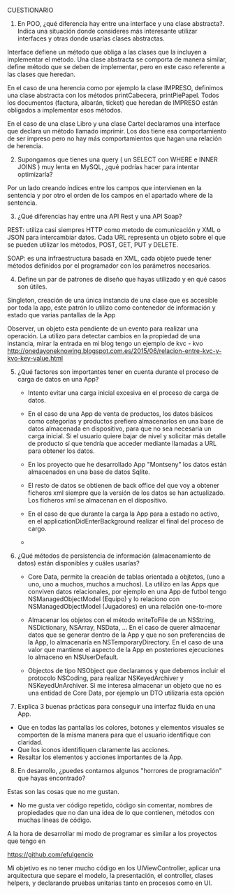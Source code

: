 CUESTIONARIO

1. En POO, ¿qué diferencia hay entre una interface y una clase abstracta?. Indica una situación donde consideres más interesante utilizar interfaces y otras 
donde usarías clases abstractas.

Interface defiene un método que obliga a las clases que la incluyen a implementar el método.
Una clase abstracta se comporta de manera similar, define método que se deben de implementar, pero en este caso referente a las clases que heredan.

En el caso de una herencia como por ejemplo la clase IMPRESO, definimos una clase abstracta con los métodos printCabecera, printPiePapel. Todos los documentos (factura, albarán, ticket) que heredan de IMPRESO están obligados a implementar esos métodos.

En el caso de una clase Libro y una clase Cartel declaramos una interface que declara un método llamado imprimir. Los dos tiene esa comportamiento de ser impreso pero no hay más comportamientos que hagan una relación de herencia.


2. Supongamos que tienes una query ( un SELECT con WHERE e INNER JOINS ) muy lenta en MySQL, ¿qué podrías hacer para intentar optimizarla?

Por un lado creando índices entre los campos que intervienen en la sentencia y por otro el orden de los campos en el apartado where de la sentencia.


3. ¿Qué diferencias hay entre una API Rest y una API Soap?

REST: utiliza casi siempres HTTP como metodo de comunicación y XML o JSON para intercambiar datos. Cada URL representa un objeto sobre el que se pueden utilizar los métodos, POST, GET, PUT y DELETE. 

SOAP: es una infraestructura basada en XML, cada objeto puede tener métodos definidos por el programador con los parámetros necesarios. 

4. Define un par de patrones de diseño que hayas utilizado y en qué casos son útiles.

 Singleton,  creación de una única instancia de una clase que es accesible por toda la app, este patrón lo utilizo
 como contenedor de información y estado que varias pantallas de la App 
 
 Observer, un objeto esta pendiente de un evento para realizar una operación. 
 La utilizo para detectar cambios en la propiedad de una instancia, mirar la entrada en mi blog tengo un ejemplo de kvc - kvo
  http://onedayoneknowing.blogspot.com.es/2015/06/relacion-entre-kvc-y-kvo-key-value.html
 

5. ¿Qué factores son importantes tener en cuenta durante el proceso de carga de datos en una App?

   - Intento evitar una carga inicial excesiva en el proceso de carga de datos.
   - En el caso de una App de venta de productos, los datos básicos como categorias y productos prefiero almacenarlos en una base de datos almacenada en dispositivo, para que no sea necesaria un carga inicial. Si el usuario quiere bajar de nivel y solicitar más detalle de producto sí que tendría que acceder mediante llamadas a URL para obtener los datos. 
   
   - En los proyecto que he desarrollado App "Montseny" los datos están almacenados en una base de datos Sqlite.
   - El resto de datos se obtienen de back office del que voy a obtener ficheros xml siempre que la versión de los datos se han actualizado. Los ficheros xml se almacenan en el dispositivo. 
  
   - En el caso de que durante la carga la App para a estado no activo, en el applicationDidEnterBackground realizar el final del proceso de cargo.
   - 
6. ¿Qué métodos de persistencia de información (almacenamiento de datos) están disponibles y cuáles usarías?

   - Core Data, permite la creación de tablas orientada a objtetos, (uno a uno, uno a muchos, muchos a muchos). La utilizo en las Apps que conviven datos relacionales, por ejemplo en una App de futbol tengo NSManagedObjectModel (Equipo) y lo relaciono con NSManagedObjectModel (Jugadores) en una relación one-to-more
    
   - Almacenar los objetos con el método writeToFile de un NSString, NSDictionary, NSArray, NSData, ... En el caso de querer almacenar
datos que se generar dentro de la App y que no son preferencias de la App, lo almacenaría en NSTemporaryDirectory. En el caso de una valor que mantiene el aspecto de la App en posteriores ejecuciones lo almaceno en NSUserDefault.   

   - Objectos de tipo NSObject que declaramos y que debemos incluir el protocolo NSCoding, para realizar NSKeyedArchiver y NSKeyedUnArchiver. Si me interesa almacenar un objeto que no es una entidad de Core Data, por ejemplo un DTO utilizaría esta opción

7. Explica 3 buenas prácticas para conseguir una interfaz fluida en una App.

  - Que en todas las pantallas los colores, botones y elementos visuales se comporten de la misma manera para que el usuario identifique con claridad.
  - Que los iconos identifiquen claramente las acciones.
  - Resaltar los elementos y acciones importantes de la App.

8. En desarrollo, ¿puedes contarnos algunos "horrores de programación" que hayas encontrado?

  Estas son las cosas que no me gustan.
  
  - No me gusta ver código repetido, código sin comentar, nombres de propiedades que no dan una idea de lo que contienen, métodos con muchas líneas de código.
   
  A la hora de desarrollar mi modo de programar es similar a los proyectos que tengo en

  https://github.com/efulgencio
  
  Mi objetivo es no tener mucho código en los UIViewController, aplicar una arquitectura que separe el modelo, la presentación, el controller, clases helpers, y declarando pruebas unitarias tanto en procesos como en UI.
  
  
  
  
  
